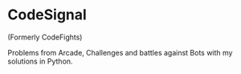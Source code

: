 # CodeSignal
(Formerly CodeFights)

Problems from Arcade, Challenges and battles against Bots with my solutions in Python.
